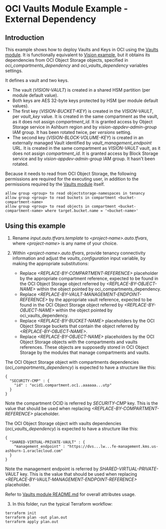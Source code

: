# OCI Vaults Module Example - External Dependency

## Introduction

This example shows how to deploy Vaults and Keys in OCI using the [Vaults module](https://github.com/oracle-quickstart/terraform-oci-cis-landing-zone-security/tree/main/vaults). It is functionally equivalent to [Vision example](https://github.com/oracle-quickstart/terraform-oci-cis-landing-zone-security/tree/main/vaults/examples/vision), but it obtains its dependencies from OCI Object Storage objects, specified in *oci_compartments_dependency* and *oci_vaults_dependency* variables settings. 

It defines a vault and two keys.
- The vault (*VISION-VAULT*) is created in a shared HSM partition (per module default value). 
- Both keys are AES 32-byte keys protected by HSM (per module default values). 
- The first key (*VISION-BUCKET-KEY*) is created in the *VISION-VAULT*, per *vault_key* value. It is created in the same compartment as the vault, as it does not assign *compartment_id*. It is granted access by Object Storage service in Ashburn region and by *vision-appdev-admin-group* IAM group. It has been rotated twice, per *versions* setting. 
- The second key (*VISION-BLOCK-VOLUME-KEY*) is created in an externally managed Vault identified by *vault_management_endpoint* URL. It is created in the same compartment as *VISION-VAULT* vault, as it does not assign *compartment_id*. It is granted access by Block Storage service and by *vision-appdev-admin-group* IAM group. It hasn't been rotated.

Because it needs to read from OCI Object Storage, the following permissions are required for the executing user, in addition to the permissions required by the [Vaults module](../..) itself.

```
allow group <group> to read objectstorage-namespaces in tenancy
allow group <group> to read buckets in compartment <bucket-compartment-name>
allow group <group> to read objects in compartment <bucket-compartment-name> where target.bucket.name = '<bucket-name>'
```

## Using this example
1. Rename *input.auto.tfvars.template* to *\<project-name\>.auto.tfvars*, where *\<project-name\>* is any name of your choice.

2. Within *\<project-name\>.auto.tfvars*, provide tenancy connectivity information and adjust the *vaults_configuration* input variable, by making the appropriate substitutions:
   - Replace *\<REPLACE-BY-COMPARTMENT-REFERENCE\>* placeholder by the appropriate compartment reference, expected to be found in the OCI Object Storage object referred by *\<REPLACE-BY-OBJECT-NAME\>* within the object pointed by oci_compartments_dependency.
   - Replace *\<REPLACE-BY-VAULT-MANAGEMENT-ENDPOINT-REFERENCE\>* by the appropriate vault reference, expected to be found in the OCI Object Storage object referred by *\<REPLACE-BY-OBJECT-NAME\>* within the object pointed by oci_vaults_dependency.  
   - Replace *\<REPLACE-BY-BUCKET-NAME\>* placeholders by the OCI Object Storage buckets that contain the object referred by *\<REPLACE-BY-OBJECT-NAME\>*.
   - Replace *\<REPLACE-BY-OBJECT-NAME\>* placeholders by the OCI Object Storage objects with the compartments and vaults references. These objects are supposedly stored in OCI Object Storage by the modules that manage compartments and vaults. 

The OCI Object Storage object with compartments dependencies (*oci_compartments_dependency*) is expected to have a structure like this:
```
{
  "SECURITY-CMP" : {
    "id" : "ocid1.compartment.oc1..aaaaaa...utp"
  }
}
```

Note the compartment OCID is referred by *SECURITY-CMP* key. This is the value that should be used when replacing *\<REPLACE-BY-COMPARTMENT-REFERENCE\>* placeholder.

The OCI Object Storage object with vaults dependencies (*oci_vaults_dependency*) is expected to have a structure like this:
```
{
  "SHARED-VIRTUAL-PRIVATE-VAULT" : {
    "management_endpoint" : "https://dvs...lw...fe-management.kms.us-ashburn-1.oraclecloud.com"
  }
}
```

Note the management endpoint is referred by *SHARED-VIRTUAL-PRIVATE-VAULT* key. This is the value that should be used when replacing *\<REPLACE-BY-VAULT-MANAGEMENT-ENDPOINT-REFERENCE\>* placeholder.

Refer to [Vaults module README.md](../../README.md) for overall attributes usage.

3. In this folder, run the typical Terraform workflow:
```
terraform init
terraform plan -out plan.out
terraform apply plan.out
```
